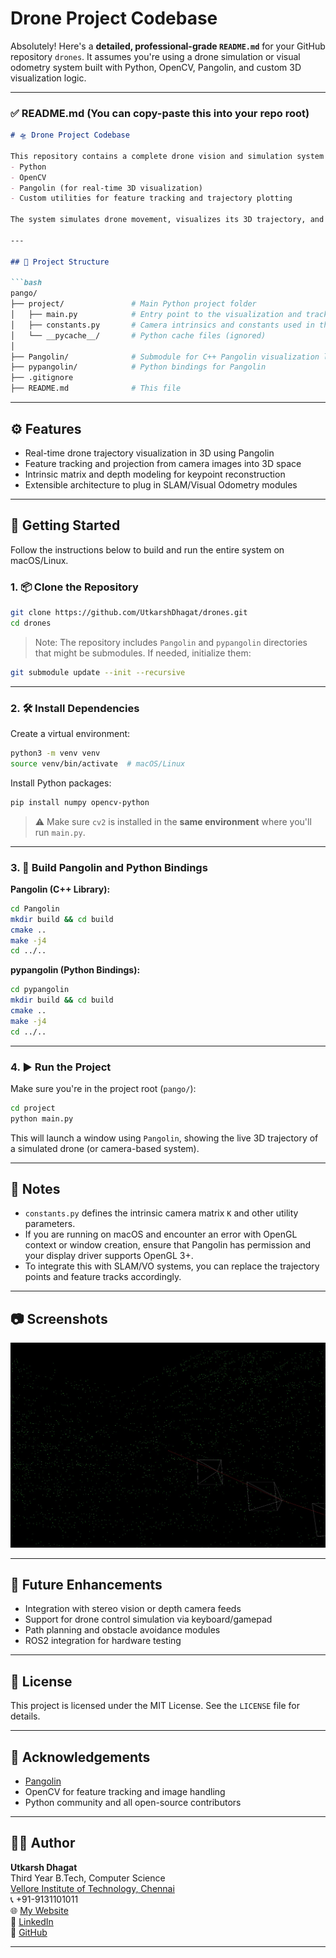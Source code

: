 # Drone Project Codebase
Absolutely! Here's a **detailed, professional-grade `README.md`** for your GitHub repository `drones`. It assumes you're using a drone simulation or visual odometry system built with Python, OpenCV, Pangolin, and custom 3D visualization logic.

---

### ✅ README.md (You can copy-paste this into your repo root)

```markdown
# 🛸 Drone Project Codebase

This repository contains a complete drone vision and simulation system implemented using:
- Python
- OpenCV
- Pangolin (for real-time 3D visualization)
- Custom utilities for feature tracking and trajectory plotting

The system simulates drone movement, visualizes its 3D trajectory, and allows for integration with additional real-time sensor inputs.

---

## 📁 Project Structure

```bash
pango/
├── project/               # Main Python project folder
│   ├── main.py            # Entry point to the visualization and tracking system
│   ├── constants.py       # Camera intrinsics and constants used in the pipeline
│   └── __pycache__/       # Python cache files (ignored)
│
├── Pangolin/              # Submodule for C++ Pangolin visualization library
├── pypangolin/            # Python bindings for Pangolin
├── .gitignore
├── README.md              # This file
```

---

## ⚙️ Features

- Real-time drone trajectory visualization in 3D using Pangolin
- Feature tracking and projection from camera images into 3D space
- Intrinsic matrix and depth modeling for keypoint reconstruction
- Extensible architecture to plug in SLAM/Visual Odometry modules

---

## 🚀 Getting Started

Follow the instructions below to build and run the entire system on macOS/Linux.

### 1. 📦 Clone the Repository

```bash
git clone https://github.com/UtkarshDhagat/drones.git
cd drones
```

> Note: The repository includes `Pangolin` and `pypangolin` directories that might be submodules. If needed, initialize them:
```bash
git submodule update --init --recursive
```

---

### 2. 🛠️ Install Dependencies

Create a virtual environment:

```bash
python3 -m venv venv
source venv/bin/activate  # macOS/Linux
```

Install Python packages:

```bash
pip install numpy opencv-python
```

> ⚠️ Make sure `cv2` is installed in the **same environment** where you'll run `main.py`.

---

### 3. 🔧 Build Pangolin and Python Bindings

**Pangolin (C++ Library):**

```bash
cd Pangolin
mkdir build && cd build
cmake ..
make -j4
cd ../..
```

**pypangolin (Python Bindings):**

```bash
cd pypangolin
mkdir build && cd build
cmake ..
make -j4
cd ../..
```

---

### 4. ▶️ Run the Project

Make sure you're in the project root (`pango/`):

```bash
cd project
python main.py
```

This will launch a window using `Pangolin`, showing the live 3D trajectory of a simulated drone (or camera-based system).

---

## 📌 Notes

- `constants.py` defines the intrinsic camera matrix `K` and other utility parameters.
- If you are running on macOS and encounter an error with OpenGL context or window creation, ensure that Pangolin has permission and your display driver supports OpenGL 3+.
- To integrate this with SLAM/VO systems, you can replace the trajectory points and feature tracks accordingly.

---

## 📷 Screenshots

<p align="center">
  <img src="3D%20Drone%20Trajectory.jpeg" alt="3D Drone Trajectory" width="600"/>
</p>


---

## 🧠 Future Enhancements

- Integration with stereo vision or depth camera feeds
- Support for drone control simulation via keyboard/gamepad
- Path planning and obstacle avoidance modules
- ROS2 integration for hardware testing

---

## 🧾 License

This project is licensed under the MIT License. See the `LICENSE` file for details.

---

## 🙌 Acknowledgements

- [Pangolin](https://github.com/stevenlovegrove/Pangolin)
- OpenCV for feature tracking and image handling
- Python community and all open-source contributors

---

## 👨‍💻 Author

**Utkarsh Dhagat**  
Third Year B.Tech, Computer Science  
[Vellore Institute of Technology, Chennai](https://vit.ac.in/)  
📞 +91-9131101011  
🌐 [My Website](https://utkarshdhagat.github.io/Website/)  
🔗 [LinkedIn](https://www.linkedin.com/in/utkarsh-dhagat-3a6a63250/)  
🔗 [GitHub](https://github.com/UtkarshDhagat)

---
```
